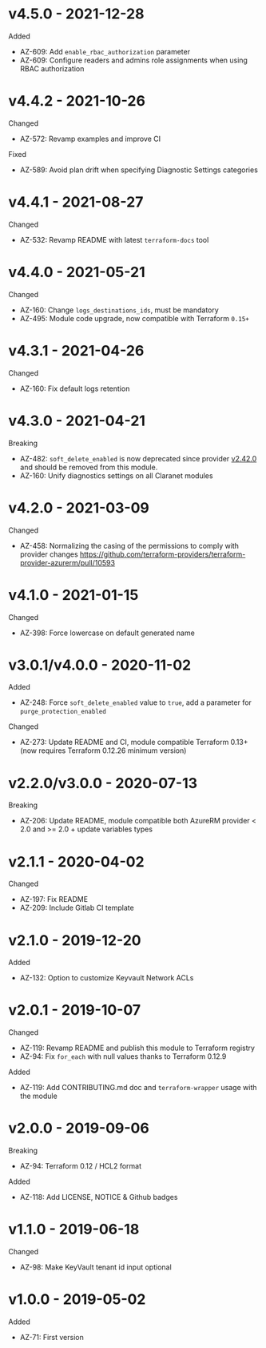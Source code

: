 # v4.5.0 - 2021-12-28

Added
  * AZ-609: Add `enable_rbac_authorization` parameter 
  * AZ-609: Configure readers and admins role assignments when using RBAC authorization

# v4.4.2 - 2021-10-26

Changed
  * AZ-572: Revamp examples and improve CI

Fixed
  * AZ-589: Avoid plan drift when specifying Diagnostic Settings categories

# v4.4.1 - 2021-08-27

Changed
  * AZ-532: Revamp README with latest `terraform-docs` tool

# v4.4.0 - 2021-05-21

Changed
  * AZ-160: Change `logs_destinations_ids`, must be mandatory
  * AZ-495: Module code upgrade, now compatible with Terraform `0.15+`

# v4.3.1 - 2021-04-26

Changed
  * AZ-160: Fix default logs retention

# v4.3.0 - 2021-04-21

Breaking
  * AZ-482: `soft_delete_enabled` is now deprecated since provider [v2.42.0](https://github.com/terraform-providers/terraform-provider-azurerm/blob/master/CHANGELOG-v2.md#2420-january-08-2021) and should be removed from this module.
  * AZ-160: Unify diagnostics settings on all Claranet modules

# v4.2.0 - 2021-03-09

Changed
  * AZ-458: Normalizing the casing of the permissions to comply with provider changes https://github.com/terraform-providers/terraform-provider-azurerm/pull/10593

# v4.1.0 - 2021-01-15

Changed
  * AZ-398: Force lowercase on default generated name

# v3.0.1/v4.0.0 - 2020-11-02

Added
  * AZ-248: Force `soft_delete_enabled` value to `true`, add a parameter for `purge_protection_enabled`

Changed
  * AZ-273: Update README and CI, module compatible Terraform 0.13+ (now requires Terraform 0.12.26 minimum version)

# v2.2.0/v3.0.0 - 2020-07-13

Breaking
  * AZ-206: Update README, module compatible both AzureRM provider < 2.0 and >= 2.0 + update variables types

# v2.1.1 - 2020-04-02

Changed
  * AZ-197: Fix README
  * AZ-209: Include Gitlab CI template

# v2.1.0 - 2019-12-20

Added
  * AZ-132: Option to customize Keyvault Network ACLs

# v2.0.1 - 2019-10-07

Changed
  * AZ-119: Revamp README and publish this module to Terraform registry
  * AZ-94: Fix `for_each` with null values thanks to Terraform 0.12.9

Added
  * AZ-119: Add CONTRIBUTING.md doc and `terraform-wrapper` usage with the module

# v2.0.0 - 2019-09-06

Breaking
  * AZ-94: Terraform 0.12 / HCL2 format

Added
  * AZ-118: Add LICENSE, NOTICE & Github badges

# v1.1.0 - 2019-06-18

Changed
  * AZ-98: Make KeyVault tenant id input optional

# v1.0.0 - 2019-05-02

Added
  * AZ-71: First version
